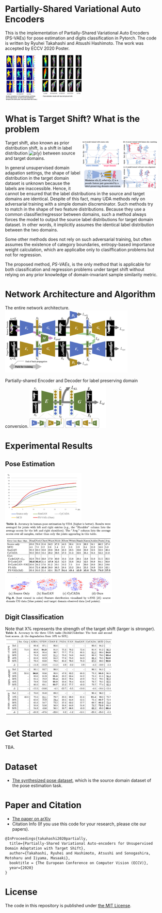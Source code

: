 # Partially-Shared Variational Auto Encoders
This is the implementation of Partially-Shared Variational Auto Encoders (PS-VAEs) for pose estimation and digits classification in Pytorch.
The code is written by Ryuhei Takahashi and Atsushi Hashimoto. The work was accepted by ECCV 2020 Poster.

<img src="docs/performance.png" alt="Pose Estimation Examples" width="50%"/>

# What is Target Shift? What is the problem
<p>
<img src="docs/theoretical_overview.png" alt="Distribution deformation caused by adversarial training under different label distributions between the domains" width="50%" align="right"/>
Target shift, also known as prior distribution shift, is a shift in label distribution <img src="https://latex.codecogs.com/gif.latex?p(y)" alt="p(y)" /> between source and target domains.
  
In general unsupervised domain adapation settings, the shape of label distribution in the target domain dataset is unknown because the labels are inaccessible.
Hence, it cannot be ensured that the label distributions  in the source and target domains are identical.
Despite of this fact, many UDA methods rely on adversarial training with a simple domain discreminator. Such methods try to match in the shape of two feature distributions. Because they use a common classifier/regressor between domains, such a method always forces the model to output the source label distributions for target domain dataset. In other words, it implicitly assumes the identical label distribution between the two domains.

Some other methods does not rely on such adversarial training, but often assumes the existence of category boundaries, entropy-based importance weight calculation, which are applicalbe only to clasiffication problems but not for regression. 

The proposed method, _PS-VAEs_, is the only method that is applicable for both classification and regression problems under target shift without relying on any prior knowledge of domain-invariant sample similarity metric.
<br clear="all">
</p>

# Network Architecture and Algorithm
The entire network architecture.
<img src="docs/cyclegan_arch.png" alt="The network architecture" width="80%"/>

Partially-shared Encoder and Decoder for label preserving domain conversion.
<img src="docs/ps_vaes.png" alt="Partially-shared Encoder/Decoder" width="50%"/>
<br clear="all">

# Experimental Results
## Pose Estimation
<img src="docs/acc_pixel.png" alt="Accuracy in pixel" width="50%" />

<img src="docs/evaluation_pose.png" alt="Joint-wise accuracy with a threshold of 10 pixels." width="70%" />

## Digit Classification
Note that X% represents the strength of the target shift (larger is stronger). 
<img src="docs/quantitative_results_digits.png" alt="Quantitative Evaluation with digit UDA tasks." width="70%" />

# Get Started
TBA.

# Dataset
- [The synthesized pose dataset](https://drive.google.com/file/d/1Qg_LWbkQVNLCng94e_EkbQ8SyT55BMmH/view?usp=sharing), which is the source domain dataset of the pose estimation task.
# Paper and Citation
- [The paper on arXiv](https://arxiv.org/abs/2001.07895)
- Citation Info (If you use this code for your research, please cite our papers).
```
@InProceedings{takahashi2020partially,
  title={Partially-Shared Variational Auto-encoders for Unsupervised Domain Adaptation with Target Shift},
  author={Takahashi, Ryuhei and Hashimoto, Atsushi and Sonogashira, Motoharu and Iiyama, Masaaki},
  booktitle = {The European Conference on Computer Vision (ECCV)},
  year={2020}
}
```

# License
The code in this repository is published under [the MIT License](LICENSE).

